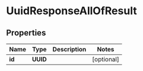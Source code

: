 

# UuidResponseAllOfResult


## Properties

| Name | Type | Description | Notes |
|------------ | ------------- | ------------- | -------------|
|**id** | **UUID** |  |  [optional] |



